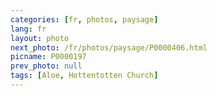 ```yaml
---
categories: [fr, photos, paysage]
lang: fr
layout: photo
next_photo: /fr/photos/paysage/P0000406.html
picname: P0000197
prev_photo: null
tags: [Aloe, Hottentotten Church]
---
```

